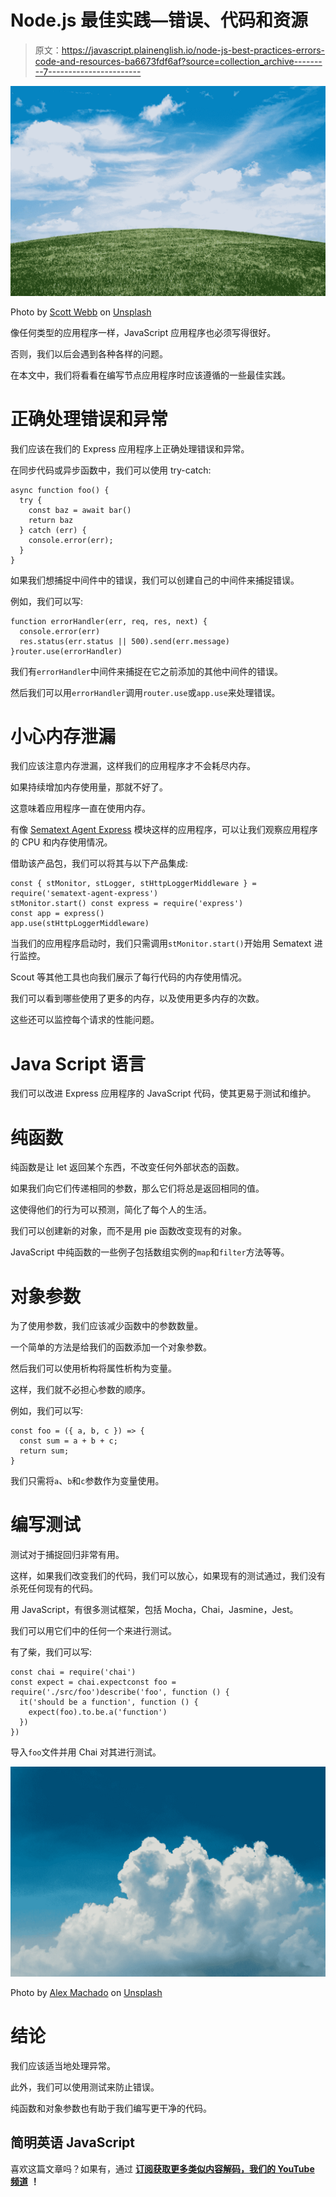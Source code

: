 # Node.js 最佳实践—错误、代码和资源

> 原文：<https://javascript.plainenglish.io/node-js-best-practices-errors-code-and-resources-ba6673fdf6af?source=collection_archive---------7----------------------->

![](img/9836806d8e760596aa322bfae14c4005.png)

Photo by [Scott Webb](https://unsplash.com/@scottwebb?utm_source=medium&utm_medium=referral) on [Unsplash](https://unsplash.com?utm_source=medium&utm_medium=referral)

像任何类型的应用程序一样，JavaScript 应用程序也必须写得很好。

否则，我们以后会遇到各种各样的问题。

在本文中，我们将看看在编写节点应用程序时应该遵循的一些最佳实践。

# 正确处理错误和异常

我们应该在我们的 Express 应用程序上正确处理错误和异常。

在同步代码或异步函数中，我们可以使用 try-catch:

```
async function foo() {
  try {
    const baz = await bar()
    return baz
  } catch (err) {
    console.error(err);
  }
}
```

如果我们想捕捉中间件中的错误，我们可以创建自己的中间件来捕捉错误。

例如，我们可以写:

```
function errorHandler(err, req, res, next) {
  console.error(err)
  res.status(err.status || 500).send(err.message)
}router.use(errorHandler)
```

我们有`errorHandler`中间件来捕捉在它之前添加的其他中间件的错误。

然后我们可以用`errorHandler`调用`router.use`或`app.use`来处理错误。

# 小心内存泄漏

我们应该注意内存泄漏，这样我们的应用程序才不会耗尽内存。

如果持续增加内存使用量，那就不好了。

这意味着应用程序一直在使用内存。

有像 [Sematext Agent Express](https://github.com/sematext/sematext-agent-express#configure-agent) 模块这样的应用程序，可以让我们观察应用程序的 CPU 和内存使用情况。

借助该产品包，我们可以将其与以下产品集成:

```
const { stMonitor, stLogger, stHttpLoggerMiddleware } =
require('sematext-agent-express')
stMonitor.start() const express = require('express')
const app = express()
app.use(stHttpLoggerMiddleware)
```

当我们的应用程序启动时，我们只需调用`stMonitor.start()`开始用 Sematext 进行监控。

Scout 等其他工具也向我们展示了每行代码的内存使用情况。

我们可以看到哪些使用了更多的内存，以及使用更多内存的次数。

这些还可以监控每个请求的性能问题。

# Java Script 语言

我们可以改进 Express 应用程序的 JavaScript 代码，使其更易于测试和维护。

# 纯函数

纯函数是让 let 返回某个东西，不改变任何外部状态的函数。

如果我们向它们传递相同的参数，那么它们将总是返回相同的值。

这使得他们的行为可以预测，简化了每个人的生活。

我们可以创建新的对象，而不是用 pie 函数改变现有的对象。

JavaScript 中纯函数的一些例子包括数组实例的`map`和`filter`方法等等。

# 对象参数

为了使用参数，我们应该减少函数中的参数数量。

一个简单的方法是给我们的函数添加一个对象参数。

然后我们可以使用析构将属性析构为变量。

这样，我们就不必担心参数的顺序。

例如，我们可以写:

```
const foo = ({ a, b, c }) => {
  const sum = a + b + c;
  return sum;
}
```

我们只需将`a`、`b`和`c`参数作为变量使用。

# 编写测试

测试对于捕捉回归非常有用。

这样，如果我们改变我们的代码，我们可以放心，如果现有的测试通过，我们没有杀死任何现有的代码。

用 JavaScript，有很多测试框架，包括 Mocha，Chai，Jasmine，Jest。

我们可以用它们中的任何一个来进行测试。

有了柴，我们可以写:

```
const chai = require('chai')
const expect = chai.expectconst foo = require('./src/foo')describe('foo', function () {
  it('should be a function', function () {
    expect(foo).to.be.a('function')
  })
})
```

导入`foo`文件并用 Chai 对其进行测试。

![](img/ae797275ff40384a498be1c5f3af23ba.png)

Photo by [Alex Machado](https://unsplash.com/@alexmachado?utm_source=medium&utm_medium=referral) on [Unsplash](https://unsplash.com?utm_source=medium&utm_medium=referral)

# 结论

我们应该适当地处理异常。

此外，我们可以使用测试来防止错误。

纯函数和对象参数也有助于我们编写更干净的代码。

## **简明英语 JavaScript**

喜欢这篇文章吗？如果有，通过 [**订阅获取更多类似内容解码，我们的 YouTube 频道**](https://www.youtube.com/channel/UCtipWUghju290NWcn8jhyAw) **！**